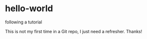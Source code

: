 # hello-world
following a tutorial

This is not my first time in a Git repo, I just need a refresher. Thanks!
